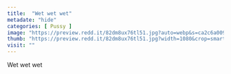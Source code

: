 ```yaml
---
title:  "Wet wet wet"
metadate: "hide"
categories: [ Pussy ]
image: "https://preview.redd.it/82dm8ux76tl51.jpg?auto=webp&s=ca2c6a0098900cd62998becef961922b7acae863"
thumb: "https://preview.redd.it/82dm8ux76tl51.jpg?width=1080&crop=smart&auto=webp&s=59c6ed350568994ee88adfea19955254a9a4f1db"
visit: ""
---
```

Wet wet wet
